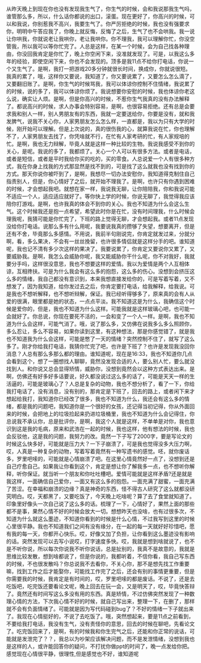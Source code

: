 从昨天晚上到现在你也没有发现我生气了，你生气的时候，会和我说那我生气吗，谁管那么多，所以，什么话你都说的出口，滚蛋。现在更好了，你高兴的时候，可以和我说，你别惹我不高兴，我要生气了。你严厉拒绝的时候，我也没有强要求你，明明中午答应我了，你晚上就反悔，反悔了之后，生气了也不会哄我。我一说让你哄我，你就说老让我哄你，老让我哄你。你不理我，我可以理解你忙，你没空管我，所以我可以等你忙完了。人总是这样，在某一个时候，会为自己找各种理由，你没回我肯定是你忙了，晚上你空闲下来，没准就发现了。可是，以我这么多年的经验，即使空闲下来，你也不会发现的。顶多是我11点不给你打电话，你说一个又生气了。是啊，我打一把游戏20多分钟就很长时间，换成你，你就说很短。我真的累了，哦，这样你又要说，我知道了，你又要说累了，又要怎么怎么滴了，又要翻旧账了。是啊，你生气的时候骂我，我可以体谅你控制不住情绪，我说累了的时候，说的多了，我可以体谅你烦了。我说想要你安慰的时候，我也体谅你老这么说，确实让人烦。是啊，但是你高兴的时候，不惹你生气我真的没有办法解释了。都说高兴的时候，求人办事会特别容易，是啊，也很容易拒绝。还有总是会要求我和别人一样，别人男朋友有的东西，我就一定要送给你，你要是没有，就和我发脾气，说我不关心你，人家男朋友怎么怎么样，一直都是，我以为只有大学的时候，刚开始可以理解。但是上次说的，真的很伤我的心，就算我说在忙，你也理解不了，人家男朋友去找了，你凭啥就不行，在忙有人家考研的忙，有人家规培的忙。是啊，我也无力辩解，毕竟人就是这样一种比较的生物。我说我感受不到你的关心，是呢。我说的多了，我都烦了。关心一个人可以有很多方法。或者是电话，或者是短信，或者是平时我给你买的吃的，买的零食。人总说爱一个人有很多种方式，我在你身上找我的方式那显然是找不到的，可是找了这么就我也没有找到你的方式。那天你说你被吓到了，是啊，我想尽一切办法安慰你，我知道得克制住自己指责别人，但是，你心情好了之后，就开始不理我了。是啊，也许只有你遇到困难的时候，才会想起我吧。就想在家一样，我说我无聊，让你陪陪我，你和我说可能不适应一个人，适应适应就好了。等你快上学的时候，你说无聊了，我觉得我应该陪你打游戏。是啊，也许我真的体会不到你的关心。我也不知道为什么会这么生气。这个时候我还是抱一点希望，希望此时你是在忙，没有时间理我，什么时候会理我呢，我猜可能是你忙完了，下班的路上觉得无聊，才会想起我。或者11点发现没给你打电话。说那么多有什么用呢，我要说我真的攒够了失望，想要离开，但是还有不舍，毕竟那么多感情。不用说，我前半句刚说完，你肯定就发过来，分就分啊，看，多么果决，不会有一丝丝挽留，也许很多情侣就是这样分手的吧。谁知道呢，我也记不清有多少次这样的果决了。我要说累了，你肯定又要说你又累了，又要威胁我。是啊，我怎么会威胁你呢，我又能威胁你干什么呢，你不对我好，我就要分手吗，这样很没意思，我也不想要这样的爱情。我以为爱情是两个人互相体谅，互相搀扶。可是为什么我会有这么多的抱怨，这么多的伤心。没想到会挤压这么多的情绪，我自己都没有意识到，本来我想直接发给你的，可是写着写着，又不想发了，因为我知道，给你发过去之后，你肯定要打电话，给我解释，给我说。可是我也不想听解释，也不想听辩解，保证。我已经听得够多了，原来真的会有人从爱的很满，眼里都是她的状态，一点点平淡。我不知道这是为什么，我确信这个时候是爱你的，但是，我也不知道为什么这样。可能我就是这样玻璃心吧，也可能一会就好了。你总说，你现在要死不活的，一会和变了一个人一样。是啊，我也不知道为什么会这样，可能气消了。哦，说了那么多，又仿佛在说我多么多么照顾你，多么忍让，多么不容易，如果你读到这里，有这种想法，那是你感觉错了，就是我也不知道我为什么会这样，可能是憋了一天的情绪？突然控制不住了，就写了这么多了。刚才你给我打电话，我猜你忙完了吧，也许是下班了？也许是发现我没回你消息？人总有那么多那么都的理由。谁知道呢，现在是16:33，我也不知道你几点会看到这个，想了一圈想找人聊聊，竟然没发现合适的人，要么别人忙，要么就没找到人。和你说又总会显得矫情，威胁你，没想到竟然会以这种方式表达出来。是啊，仿佛还有好多好多话要说，好久都没说过这么多的话了，可能是天天一样的生活逼的，可能是玻璃心了？人总是复杂的动物，我也不想分析了，看了一下，你给我打电话了，没有消息，没有别的，那肯定是下班了，回去的路上，或者闲下来才想起给我打，我知道你已经改了很多，我也不知道为什么，我还会有这么多的情绪，都是我的问题吧，我知道你是一个很好的女孩，还记得当初记得，你从外面回来的时候，会把地上的垃圾捡起来扔进垃圾桶里，我也不知道为什么会记得住，你总说我不承认你，总是批评你，是啊，我这个人就是这样，不单单是对你，我也意识到这是我的毛病，原来和武浩在一起的时候，我也这样，他有想法的时候，我也会反驳他，这是我的问题，我努力的改。竟然一下子写了2000字，要是写论文的时候这么快多好，可能就是压力大？一下子崩溃了，可是我也觉得没多大压力啊，哎，人真是一种复杂的动物，写着写着竟然有一种写遗书的感觉。呸，就你废话多，罗里吧嗦的，可能就是心情崩溃了吧。在这里心情竟然好一点了，没想到还是自己疗愈自己。如果我让你看到这个，肯定是想让你了解我多一点，也不想听你解释，听你保证。就当听一个朋友和你吐吐槽吧。爱情可能就是这样矛盾?还是就是我这样，一面确信自己爱你，一面又有这么多的抱怨。一面充满了甜蜜，一面充满了苦涩。在幸福和崩溃的边缘？真是神奇的东西，怪不得古人研究了这么就都没研究明白。哎，天都黑了，又要吃饭了，今天晚上吃啥呢？算了去了食堂就知道了。印象里好像头一次自己说了这么多的话。梳理了一下，心情好了，果然上面的那些都不是事，果然心情不好的时候会放大一切。想想昨天也没啥，也有过很多次，不知道为什么就这么墨迹，不知道你看到的时候是什么心情，不过我写到这里的时候心里很平静。我也不知道我们之间有没有缘分，在一起的每一天就好好珍惜吧，愿有我的每一天，你都开心快乐。哎，好像又加了负担，让你看到这么墨迹没有影响的话。突然发现可以去写小说哎，打字速度多快。哎，我就是想到啥就说了，也不是不听你说，所以每次你说我不听你说话，总是扯别的，我真不是故意的，我就是思维比较发散，想到啥都说了，但是你说的，我都听着，不信你看，我自己写东西的时候，不也很发散吗？你总说我不去看你，不关心你，那不是想先找工作重要嘛，找到工作之后才能娶你，可能找工作完了之后，还会有别的事情更重要，但是你需要我的时候，我肯定是有时间的，哎，罗里吧嗦的都是废话。不说了，还是去吃饭吧，吃完饭还要看论文呢，晚上回去在玩一会，又是明天了，哎，毕竟快答辩了。竟然还有时间写这么多没有用的东西。真是矫情，不过仿佛突然发现了一种数理心情的方法，下次我心情不好的时候，就自己写出来，整理一下，在删了，那样就不会有负面情绪了。可能就是因为写代码碰到bug了？不好的情绪一下子就出来了。我现在心情挺好的，不说了去吃饭了。哦，突然想起来，要是11点之前看到，不要给我打电话，我没有生气，没有责怪你的意思，回去的时候在聊吧，先看论文了。吃完饭回来了，是啊，有的时候我和你生完气之后，还能和你正常的说话，可能就是发泄完了？？，我总以为吵架应该解决问题，而不是发泄情绪，没想到我也是这样的人，或许能回答你的疑问，不打扰你做ppt的时间了，晚一点发给你把。感觉现在心情很平静，很理性,但是感觉也不好，谁知道呢